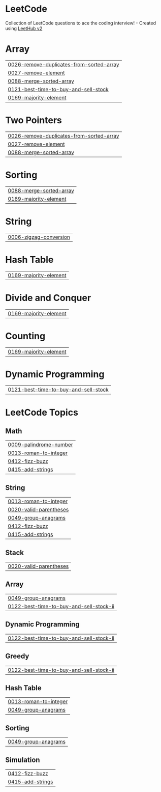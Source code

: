 # LeetCode
Collection of LeetCode questions to ace the coding interview! - Created using [LeetHub v2](https://github.com/arunbhardwaj/LeetHub-2.0)


# Array
|  |
| ------- |
| [0026-remove-duplicates-from-sorted-array](https://github.com/sujin-1013/LeetCode/tree/master/0026-remove-duplicates-from-sorted-array) |
| [0027-remove-element](https://github.com/sujin-1013/LeetCode/tree/master/0027-remove-element) |
| [0088-merge-sorted-array](https://github.com/sujin-1013/LeetCode/tree/master/0088-merge-sorted-array) |
| [0121-best-time-to-buy-and-sell-stock](https://github.com/sujin-1013/LeetCode/tree/master/0121-best-time-to-buy-and-sell-stock) |
| [0169-majority-element](https://github.com/sujin-1013/LeetCode/tree/master/0169-majority-element) |
# Two Pointers
|  |
| ------- |
| [0026-remove-duplicates-from-sorted-array](https://github.com/sujin-1013/LeetCode/tree/master/0026-remove-duplicates-from-sorted-array) |
| [0027-remove-element](https://github.com/sujin-1013/LeetCode/tree/master/0027-remove-element) |
| [0088-merge-sorted-array](https://github.com/sujin-1013/LeetCode/tree/master/0088-merge-sorted-array) |
# Sorting
|  |
| ------- |
| [0088-merge-sorted-array](https://github.com/sujin-1013/LeetCode/tree/master/0088-merge-sorted-array) |
| [0169-majority-element](https://github.com/sujin-1013/LeetCode/tree/master/0169-majority-element) |
# String
|  |
| ------- |
| [0006-zigzag-conversion](https://github.com/sujin-1013/LeetCode/tree/master/0006-zigzag-conversion) |
# Hash Table
|  |
| ------- |
| [0169-majority-element](https://github.com/sujin-1013/LeetCode/tree/master/0169-majority-element) |
# Divide and Conquer
|  |
| ------- |
| [0169-majority-element](https://github.com/sujin-1013/LeetCode/tree/master/0169-majority-element) |
# Counting
|  |
| ------- |
| [0169-majority-element](https://github.com/sujin-1013/LeetCode/tree/master/0169-majority-element) |
# Dynamic Programming
|  |
| ------- |
| [0121-best-time-to-buy-and-sell-stock](https://github.com/sujin-1013/LeetCode/tree/master/0121-best-time-to-buy-and-sell-stock) |
<!---LeetCode Topics Start-->
# LeetCode Topics
## Math
|  |
| ------- |
| [0009-palindrome-number](https://github.com/sujin-1013/LeetCode/tree/master/0009-palindrome-number) |
| [0013-roman-to-integer](https://github.com/sujin-1013/LeetCode/tree/master/0013-roman-to-integer) |
| [0412-fizz-buzz](https://github.com/sujin-1013/LeetCode/tree/master/0412-fizz-buzz) |
| [0415-add-strings](https://github.com/sujin-1013/LeetCode/tree/master/0415-add-strings) |
## String
|  |
| ------- |
| [0013-roman-to-integer](https://github.com/sujin-1013/LeetCode/tree/master/0013-roman-to-integer) |
| [0020-valid-parentheses](https://github.com/sujin-1013/LeetCode/tree/master/0020-valid-parentheses) |
| [0049-group-anagrams](https://github.com/sujin-1013/LeetCode/tree/master/0049-group-anagrams) |
| [0412-fizz-buzz](https://github.com/sujin-1013/LeetCode/tree/master/0412-fizz-buzz) |
| [0415-add-strings](https://github.com/sujin-1013/LeetCode/tree/master/0415-add-strings) |
## Stack
|  |
| ------- |
| [0020-valid-parentheses](https://github.com/sujin-1013/LeetCode/tree/master/0020-valid-parentheses) |
## Array
|  |
| ------- |
| [0049-group-anagrams](https://github.com/sujin-1013/LeetCode/tree/master/0049-group-anagrams) |
| [0122-best-time-to-buy-and-sell-stock-ii](https://github.com/sujin-1013/LeetCode/tree/master/0122-best-time-to-buy-and-sell-stock-ii) |
## Dynamic Programming
|  |
| ------- |
| [0122-best-time-to-buy-and-sell-stock-ii](https://github.com/sujin-1013/LeetCode/tree/master/0122-best-time-to-buy-and-sell-stock-ii) |
## Greedy
|  |
| ------- |
| [0122-best-time-to-buy-and-sell-stock-ii](https://github.com/sujin-1013/LeetCode/tree/master/0122-best-time-to-buy-and-sell-stock-ii) |
## Hash Table
|  |
| ------- |
| [0013-roman-to-integer](https://github.com/sujin-1013/LeetCode/tree/master/0013-roman-to-integer) |
| [0049-group-anagrams](https://github.com/sujin-1013/LeetCode/tree/master/0049-group-anagrams) |
## Sorting
|  |
| ------- |
| [0049-group-anagrams](https://github.com/sujin-1013/LeetCode/tree/master/0049-group-anagrams) |
## Simulation
|  |
| ------- |
| [0412-fizz-buzz](https://github.com/sujin-1013/LeetCode/tree/master/0412-fizz-buzz) |
| [0415-add-strings](https://github.com/sujin-1013/LeetCode/tree/master/0415-add-strings) |
<!---LeetCode Topics End-->